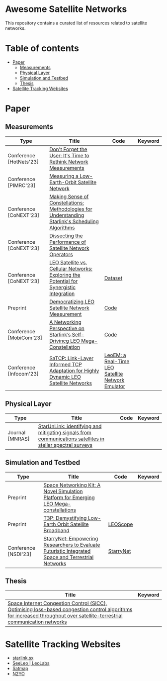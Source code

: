 Awesome Satellite Networks
==========================

This repository contains a curated list of resources related to satellite networks.

Table of contents
=================

* [Paper](#paper)
   * [Measurements](#measurements)
   * [Physical Layer](#physical-layer)
   * [Simulation and Testbed](#simulation-and-testbed)
   * [Thesis](#thesis)
* [Satellite Tracking Websites](#satellite-tracking-websites)

Paper
=====

Measurements
------------

| Type          | Title         | Code          | Keyword       |
| ------------- | ------------- | ------------- | ------------- |
| Conference [HotNets'23]   | [Don't Forget the User: It's Time to Rethink Network Measurements](https://bdebopam.github.io/papers/hotnets23_USaaS.pdf)  |  | |
| Conference [PIMRC'23]    | [Measuring a Low-Earth-Orbit Satellite Network](https://ieeexplore.ieee.org/abstract/document/10294034) | | |
| Conference [CoNEXT'23]   | [Making Sense of Constellations: Methodologies for Understanding Starlink's Scheduling Algorithms](https://dl.acm.org/doi/10.1145/3624354.3630586)  | | |
| Conference [CoNEXT'23] | [Dissecting the Performance of Satellite Network Operators](https://arxiv.org/abs/2310.15808) | | | 
| Conference [CoNEXT'23] | [LEO Satellite vs. Cellular Networks: Exploring the Potential for Synergistic Integration](https://dl.acm.org/doi/10.1145/3624354.3630588) | [Dataset](https://github.com/Starlink-Project/Satellite-vs-Cellular) | |
| Preprint | [Democratizing LEO Satellite Network Measurement](https://arxiv.org/abs/2306.07469) | [Code](https://github.com/stanford-esrg/LEO_HitchHiking) | | 
| Conference [MobiCom'23] | [A Networking Perspective on Starlink’s Self-Drivincg LEO Mega-Constellation](https://github.com/self-driving-satellite-network/starlink-autonomous-driving/blob/main/Mobicom23.pdf) | [Code](https://github.com/self-driving-satellite-network/starlink-autonomous-driving) | | |
| Conference [Infocom'23] | [SaTCP: Link-Layer Informed TCP Adaptation for Highly Dynamic LEO Satellite Networks](http://xyzhang.ucsd.edu/papers/Xuyang.Cao_INFOCOM23_SaTCP.pdf) | [LeoEM: a Real-Time LEO Satellite Network Emulator](https://github.com/XuyangCaoUCSD/LeoEM) | | 

Physical Layer
--------------

| Type          | Title         | Code          | Keyword       |
| ------------- | ------------- | ------------- | ------------- |
| Journal [MNRAS] | [StarUnLink: identifying and mitigating signals from communications satellites in stellar spectral surveys](https://arxiv.org/abs/2306.16485) | |

Simulation and Testbed
----------------------

| Type          | Title         | Code          | Keyword       |
| ------------- | ------------- | ------------- | ------------- |
| Preprint      | [Space Networking Kit: A Novel Simulation Platform for Emerging LEO Mega-constellations](https://arxiv.org/abs/2401.07511) | | |
| Preprint      | [T3P: Demystifying Low-Earth Orbit Satellite Broadband](https://arxiv.org/abs/2310.11835) | [LEOScope](https://github.com/leoscope-testbed/global-testbed) | |
| Conference [NSDI'23] | [StarryNet: Empowering Researchers to Evaluate Futuristic Integrated Space and Terrestrial Networks](https://www.usenix.org/conference/nsdi23/presentation/lai-zeqi) | [StarryNet](https://github.com/SpaceNetLab/StarryNet) | |

Thesis
------

| Title | Keyword |
| ----- | ------- |
| [Space Internet Congestion Control (SICC), Optimising loss-based congestion control algorithms for increased throughput over satellite-terrestrial communication networks](http://essay.utwente.nl/93782/1/pawirotaroeno_MSc_EE.pdf) | |

Satellite Tracking Websites
===========================

+ [starlink.sx](https://starlink.sx)
+ [SeeLeo | LeoLabs](https://platform.leolabs.space/visualization)
+ [Satmap](https://satmap.space/)
+ [N2YO](https://www.n2yo.com/)
